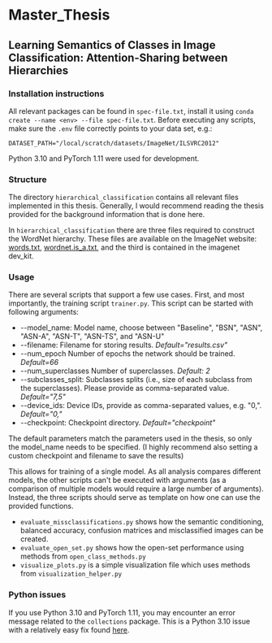 # Master_Thesis
## Learning Semantics of Classes in Image Classification: Attention-Sharing between Hierarchies

### Installation instructions
All relevant packages can be found in `spec-file.txt`, install it using `conda create --name <env> --file spec-file.txt`.
Before executing any scripts, make sure the `.env` file correctly points to your data set,
e.g.:

`DATASET_PATH="/local/scratch/datasets/ImageNet/ILSVRC2012"`

Python 3.10 and PyTorch 1.11 were used for development.

### Structure
The directory `hierarchical_classification` contains all relevant files implemented in this thesis.
Generally, I would recommend reading the thesis provided for the background information that is done here.

In `hierarchical_classification` there are three files required to construct the WordNet hierarchy.
These files are available on the ImageNet website: [words.txt](https://image-net.org/data/words.txt), [wordnet.is_a.txt](https://image-net.org/data/wordnet.is_a.txt), and the third is contained in the imagenet dev_kit.

### Usage
There are several scripts that support a few use cases.
First, and most importantly, the training script `trainer.py`.
This script can be started with following arguments:
* --model_name: Model name, choose between "Baseline", "BSN", "ASN", "ASN-A", "ASN-T", "ASN-TS", and "ASN-U"
* --filename: Filename for storing results. _Default="results.csv"_
* --num_epoch Number of epochs the network should be trained. _Default=66_
* --num_superclasses Number of superclasses. _Default: 2_
* --subclasses_split: Subclasses splits (i.e., size of each subclass from the superclasses). Please provide as comma-separated value. _Default="7,5"_
* --device_ids: Device IDs, provide as comma-separated values, e.g. "0,". _Default="0,"_
* --checkpoint: Checkpoint directory. _Default="checkpoint"_

The default parameters match the parameters used in the thesis, so only the model_name needs to be specified.
(I highly recommend also setting a custom checkpoint and filename to save the results)

This allows for training of a single model.
As all analysis compares different models, the other scripts can't be executed with arguments (as a comparison of multiple models would require a large number of arguments).
Instead, the three scripts should serve as template on how one can use the provided functions.
* `evaluate_missclassifications.py` shows how the semantic conditioning, balanced accuracy, confusion matrices and misclassified images can be created.
* `evaluate_open_set.py` shows how the open-set performance using methods from `open_class_methods.py`
* `visualize_plots.py` is a simple visualization file which uses methods from `visualization_helper.py`

### Python issues
If you use Python 3.10 and PyTorch 1.11, you may encounter an error message related to the `collections` package.
This is a Python 3.10 issue with a relatively easy fix found [here](https://discuss.pytorch.org/t/issues-on-using-nn-dataparallel-with-python-3-10-and-pytorch-1-11/146745/16).
